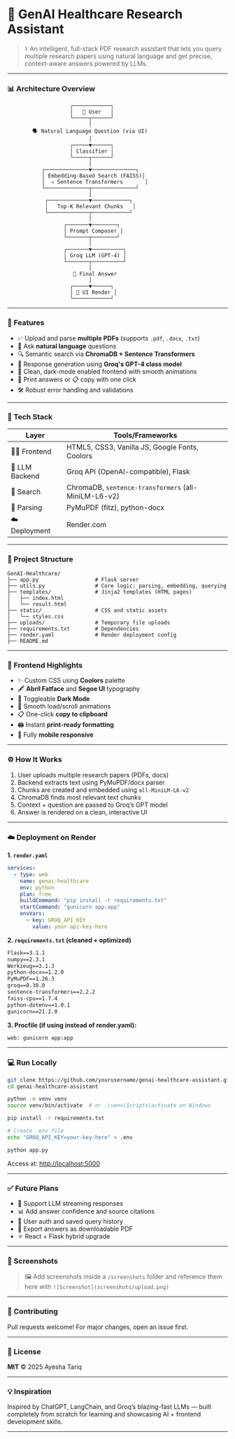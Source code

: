 # 🧠 GenAI Healthcare Research Assistant

> ⚕️ An intelligent, full-stack PDF research assistant that lets you query multiple research papers using natural language and get precise, context-aware answers powered by LLMs.

---

### 📊 Architecture Overview

```
                    ┌────────────┐
                    │   👤 User   │
                    └─────┬──────┘
                          │
        🗣️ Natural Language Question (via UI)
                          │
                    ┌─────▼──────┐
                    │ Classifier │
                    └─────┬──────┘
                          │
           ┌──────────────▼──────────────┐
           │ Embedding-Based Search (FAISS)│
           │  ⤷ Sentence Transformers       │
           └──────────────┬──────────────┘
                          │
            ┌─────────────▼────────────┐
            │   Top-K Relevant Chunks   │
            └─────────────┬────────────┘
                          │
                  ┌───────▼────────┐
                  │ Prompt Composer │
                  └───────┬────────┘
                          │
                  ┌───────▼──────────┐
                  │ Groq LLM (GPT-4) │
                  └───────┬──────────┘
                          │
                     🧾 Final Answer
                          │
                    ┌─────▼──────┐
                    │ 📄 UI Render │
                    └────────────┘
```

---

### 🚀 Features

* ✅ Upload and parse **multiple PDFs** (supports `.pdf`, `.docx`, `.txt`)
* 🧠 Ask **natural language** questions
* 🔍 Semantic search via **ChromaDB + Sentence Transformers**
* 🤖 Response generation using **Groq's GPT-4 class model**
* 🌙 Clean, dark-mode enabled frontend with smooth animations
* 🧾 Print answers or 📋 copy with one click
* 🛠️ Robust error handling and validations

---

### 🧰 Tech Stack

| Layer          | Tools/Frameworks                                  |
| -------------- | ------------------------------------------------- |
| 👩‍🎨 Frontend | HTML5, CSS3, Vanilla JS, Google Fonts, Coolors    |
| 🧠 LLM Backend | Groq API (OpenAI-compatible), Flask               |
| 🔎 Search      | ChromaDB, `sentence-transformers` (all-MiniLM-L6-v2) |
| 📄 Parsing     | PyMuPDF (fitz), python-docx                       |
| ☁️ Deployment  | Render.com                                        |

---

### 📁 Project Structure

```
GenAI-Healthcare/
├── app.py                  # Flask server
├── utils.py                # Core logic: parsing, embedding, querying
├── templates/              # Jinja2 templates (HTML pages)
│   ├── index.html
│   └── result.html
├── static/                 # CSS and static assets
│   └── styles.css
├── uploads/                # Temporary file uploads
├── requirements.txt        # Dependencies
├── render.yaml             # Render deployment config
├── README.md
```

---

### 🎨 Frontend Highlights

* ✨ Custom CSS using **Coolors** palette
* 🖋 **Abril Fatface** and **Segoe UI** typography
* 🌙 Toggleable **Dark Mode**
* 🔁 Smooth load/scroll animations
* 📋 One-click **copy to clipboard**
* 🖨️ Instant **print-ready formatting**
* 📱 Fully **mobile responsive**

---

### ⚙️ How It Works

1. User uploads multiple research papers (PDFs, docs)
2. Backend extracts text using PyMuPDF/docx parser
3. Chunks are created and embedded using `all-MiniLM-L6-v2`
4. ChromaDB finds most relevant text chunks
5. Context + question are passed to Groq’s GPT model
6. Answer is rendered on a clean, interactive UI

---

### ☁️ Deployment on Render

**1. `render.yaml`**

```yaml
services:
  - type: web
    name: genai-healthcare
    env: python
    plan: free
    buildCommand: "pip install -r requirements.txt"
    startCommand: "gunicorn app:app"
    envVars:
      - key: GROQ_API_KEY
        value: your-api-key-here
```

**2. `requirements.txt` (cleaned + optimized)**

```txt
Flask==3.1.1
numpy==2.3.1
Werkzeug==3.1.3
python-docx==1.2.0
PyMuPDF==1.26.3
groq==0.30.0
sentence-transformers==2.2.2
faiss-cpu==1.7.4
python-dotenv==1.0.1
gunicorn==21.2.0
```

**3. Procfile (if using instead of render.yaml):**

```txt
web: gunicorn app:app
```

---

### 💻 Run Locally

```bash
git clone https://github.com/yourusername/genai-healthcare-assistant.git
cd genai-healthcare-assistant

python -m venv venv
source venv/bin/activate  # or .\venv\Scripts\activate on Windows

pip install -r requirements.txt

# Create .env file
echo "GROQ_API_KEY=your-key-here" > .env

python app.py
```

Access at: [http://localhost:5000](http://localhost:5000)

---

### ✅ Future Plans

* 🧠 Support LLM streaming responses
* 📊 Add answer confidence and source citations
* 🔐 User auth and saved query history
* 📝 Export answers as downloadable PDF
* ⚛️ React + Flask hybrid upgrade

---

### 📸 Screenshots

> 🖼️ Add screenshots inside a `/screenshots` folder and reference them here with `![Screenshot](screenshots/upload.png)`

---

### 🤝 Contributing

Pull requests welcome! For major changes, open an issue first.

---

### 📄 License

**MIT** © 2025 Ayesha Tariq

---

### 💡 Inspiration

Inspired by ChatGPT, LangChain, and Groq’s blazing-fast LLMs — built completely from scratch for learning and showcasing AI + frontend development skills.

---


